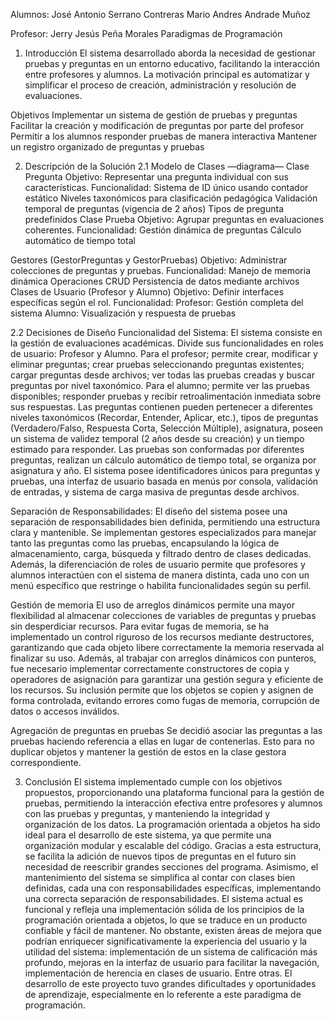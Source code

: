 Alumnos:
José Antonio Serrano Contreras
Mario Andres Andrade Muñoz 

Profesor: Jerry Jesús Peña Morales
Paradigmas de Programación

1. Introducción
El sistema desarrollado aborda la necesidad de gestionar pruebas y preguntas en un entorno educativo, facilitando la interacción entre profesores y alumnos. La motivación principal es automatizar y simplificar el proceso de creación, administración y resolución de evaluaciones.

Objetivos
Implementar un sistema de gestión de pruebas y preguntas
Facilitar la creación y modificación de preguntas por parte del profesor
Permitir a los alumnos responder pruebas de manera interactiva
Mantener un registro organizado de preguntas y pruebas

2. Descripción de la Solución
2.1 Modelo de Clases
—diagrama—
Clase Pregunta
Objetivo: Representar una pregunta individual con sus características.
Funcionalidad:
Sistema de ID único usando contador estático
Niveles taxonómicos para clasificación pedagógica
Validación temporal de preguntas (vigencia de 2 años)
Tipos de pregunta predefinidos
Clase Prueba
Objetivo: Agrupar preguntas en evaluaciones coherentes.
Funcionalidad:
Gestión dinámica de preguntas
Cálculo automático de tiempo total

Gestores (GestorPreguntas y GestorPruebas)
Objetivo: Administrar colecciones de preguntas y pruebas.
Funcionalidad:
Manejo de memoria dinámica
Operaciones CRUD
Persistencia de datos mediante archivos
Clases de Usuario (Profesor y Alumno)
Objetivo: Definir interfaces específicas según el rol.
Funcionalidad:
Profesor: Gestión completa del sistema
Alumno: Visualización y respuesta de pruebas

2.2 Decisiones de Diseño
Funcionalidad del Sistema:
El sistema consiste en la gestión de evaluaciones académicas. Divide sus funcionalidades en roles de usuario: Profesor y Alumno.
Para el profesor; permite crear, modificar y eliminar preguntas; crear pruebas seleccionando preguntas existentes; cargar preguntas desde archivos; ver todas las pruebas creadas y buscar preguntas por nivel taxonómico.
Para el alumno; permite ver las pruebas disponibles; responder pruebas y recibir retroalimentación inmediata sobre sus respuestas.
Las preguntas contienen pueden pertenecer a diferentes niveles taxonómicos (Recordar, Entender, Aplicar, etc.), tipos de preguntas (Verdadero/Falso, Respuesta Corta, Selección Múltiple), asignatura, poseen un sistema de validez temporal (2 años desde su creación) y un tiempo estimado para responder.
Las pruebas son conformadas por diferentes preguntas, realizan un cálculo automático de tiempo total, se organiza por asignatura y año.
El sistema posee identificadores únicos para preguntas y pruebas, una interfaz de usuario basada en menús por consola, validación de entradas, y sistema de carga masiva de preguntas desde archivos.

Separación de Responsabilidades:
El diseño del sistema posee una separación de responsabilidades bien definida, permitiendo una estructura clara y mantenible. Se implementan gestores especializados para manejar tanto las preguntas como las pruebas, encapsulando la lógica de almacenamiento, carga, búsqueda y filtrado dentro de clases dedicadas. Además, la diferenciación de roles de usuario permite que profesores y alumnos interactúen con el sistema de manera distinta, cada uno con un menú específico que restringe o habilita funcionalidades según su perfil.

Gestión de memoria
El uso de arreglos dinámicos permite una mayor flexibilidad al almacenar colecciones de variables de preguntas y pruebas sin desperdiciar recursos. Para evitar fugas de memoria, se ha implementado un control riguroso de los recursos mediante destructores, garantizando que cada objeto libere correctamente la memoria reservada al finalizar su uso.
Además, al trabajar con arreglos dinámicos con punteros, fue necesario implementar correctamente constructores de copia y operadores de asignación para garantizar una gestión segura y eficiente de los recursos. Su inclusión permite que los objetos se copien y asignen de forma controlada, evitando errores como fugas de memoria, corrupción de datos o accesos inválidos.

Agregación de preguntas en pruebas
Se decidió asociar las preguntas a las pruebas haciendo referencia a ellas en lugar de contenerlas. Esto para no duplicar objetos y mantener la gestión de estos en la clase gestora correspondiente.

3. Conclusión
El sistema implementado cumple con los objetivos propuestos, proporcionando una plataforma funcional para la gestión de pruebas, permitiendo la interacción efectiva entre profesores y alumnos con las pruebas y preguntas,  y manteniendo la integridad y organización de los datos.
La programación orientada a objetos ha sido ideal para el desarrollo de este sistema, ya que permite una organización modular y escalable del código. Gracias a esta estructura, se facilita la adición de nuevos tipos de preguntas en el futuro sin necesidad de reescribir grandes secciones del programa. Asimismo, el mantenimiento del sistema se simplifica al contar con clases bien definidas, cada una con responsabilidades específicas, implementando una correcta separación de responsabilidades.
El sistema actual es funcional y refleja una implementación sólida de los principios de la programación orientada a objetos, lo que se traduce en un producto confiable y fácil de mantener. No obstante, existen áreas de mejora que podrían enriquecer significativamente la experiencia del usuario y la utilidad del sistema: implementación de un sistema de calificación más profundo, mejoras en la interfaz de usuario para facilitar la navegación, implementación de herencia en clases de usuario. Entre otras.
El desarrollo de este proyecto tuvo grandes dificultades y oportunidades de aprendizaje, especialmente en lo referente a este paradigma de programación.
